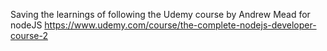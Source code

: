 Saving the learnings of following the Udemy course by Andrew Mead for nodeJS
https://www.udemy.com/course/the-complete-nodejs-developer-course-2
